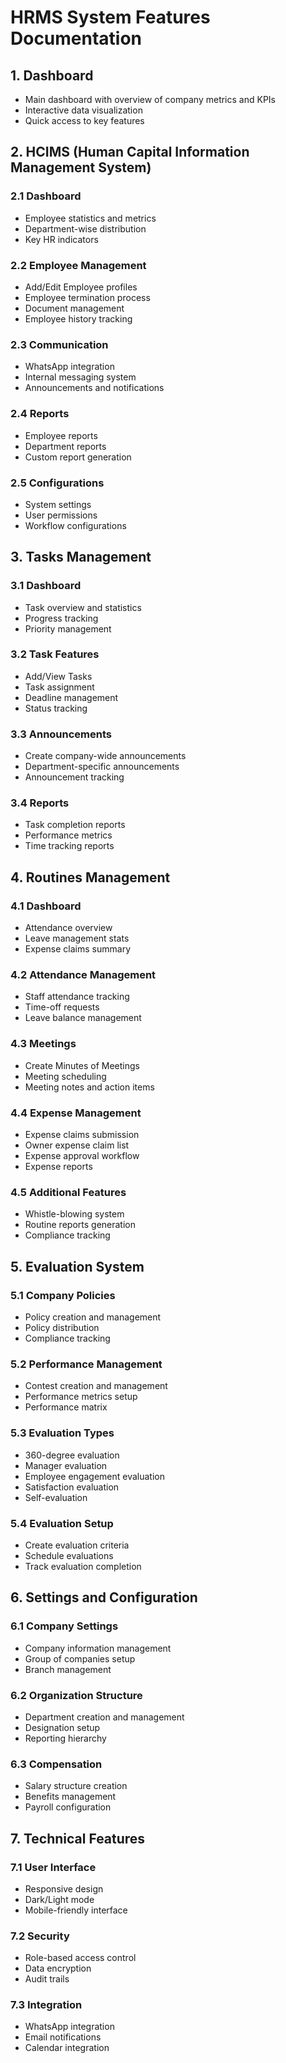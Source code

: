# HRMS System Features Documentation

## 1. Dashboard
- Main dashboard with overview of company metrics and KPIs
- Interactive data visualization
- Quick access to key features

## 2. HCIMS (Human Capital Information Management System)
### 2.1 Dashboard
- Employee statistics and metrics
- Department-wise distribution
- Key HR indicators

### 2.2 Employee Management
- Add/Edit Employee profiles
- Employee termination process
- Document management
- Employee history tracking

### 2.3 Communication
- WhatsApp integration
- Internal messaging system
- Announcements and notifications

### 2.4 Reports
- Employee reports
- Department reports
- Custom report generation

### 2.5 Configurations
- System settings
- User permissions
- Workflow configurations

## 3. Tasks Management
### 3.1 Dashboard
- Task overview and statistics
- Progress tracking
- Priority management

### 3.2 Task Features
- Add/View Tasks
- Task assignment
- Deadline management
- Status tracking

### 3.3 Announcements
- Create company-wide announcements
- Department-specific announcements
- Announcement tracking

### 3.4 Reports
- Task completion reports
- Performance metrics
- Time tracking reports

## 4. Routines Management
### 4.1 Dashboard
- Attendance overview
- Leave management stats
- Expense claims summary

### 4.2 Attendance Management
- Staff attendance tracking
- Time-off requests
- Leave balance management

### 4.3 Meetings
- Create Minutes of Meetings
- Meeting scheduling
- Meeting notes and action items

### 4.4 Expense Management
- Expense claims submission
- Owner expense claim list
- Expense approval workflow
- Expense reports

### 4.5 Additional Features
- Whistle-blowing system
- Routine reports generation
- Compliance tracking

## 5. Evaluation System
### 5.1 Company Policies
- Policy creation and management
- Policy distribution
- Compliance tracking

### 5.2 Performance Management
- Contest creation and management
- Performance metrics setup
- Performance matrix

### 5.3 Evaluation Types
- 360-degree evaluation
- Manager evaluation
- Employee engagement evaluation
- Satisfaction evaluation
- Self-evaluation

### 5.4 Evaluation Setup
- Create evaluation criteria
- Schedule evaluations
- Track evaluation completion

## 6. Settings and Configuration
### 6.1 Company Settings
- Company information management
- Group of companies setup
- Branch management

### 6.2 Organization Structure
- Department creation and management
- Designation setup
- Reporting hierarchy

### 6.3 Compensation
- Salary structure creation
- Benefits management
- Payroll configuration

## 7. Technical Features
### 7.1 User Interface
- Responsive design
- Dark/Light mode
- Mobile-friendly interface

### 7.2 Security
- Role-based access control
- Data encryption
- Audit trails

### 7.3 Integration
- WhatsApp integration
- Email notifications
- Calendar integration
